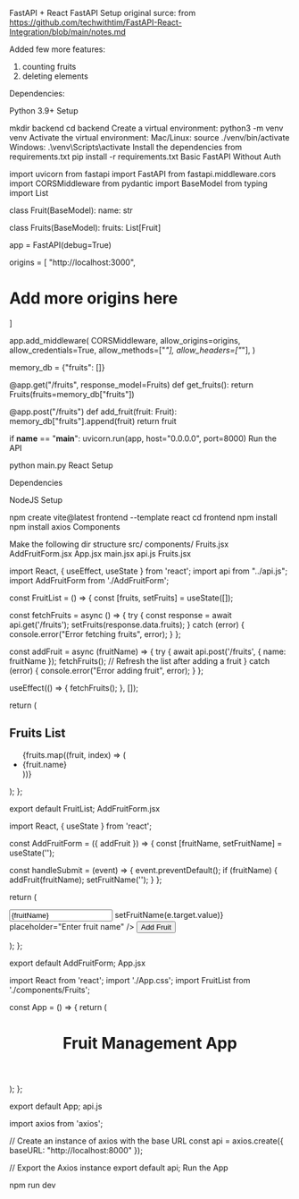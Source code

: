 FastAPI + React
FastAPI Setup
original surce: from https://github.com/techwithtim/FastAPI-React-Integration/blob/main/notes.md

Added few more features:

1. counting fruits
2. deleting elements

Dependencies:

Python 3.9+
Setup

mkdir backend
cd backend
Create a virtual environment: python3 -m venv venv
Activate the virtual environment:
Mac/Linux: source ./venv/bin/activate
Windows: .\venv\Scripts\activate
Install the dependencies from requirements.txt
pip install -r requirements.txt
Basic FastAPI Without Auth

import uvicorn
from fastapi import FastAPI
from fastapi.middleware.cors import CORSMiddleware
from pydantic import BaseModel
from typing import List

class Fruit(BaseModel):
name: str

class Fruits(BaseModel):
fruits: List[Fruit]

app = FastAPI(debug=True)

origins = [
"http://localhost:3000",

# Add more origins here

]

app.add_middleware(
CORSMiddleware,
allow_origins=origins,
allow_credentials=True,
allow_methods=["*"],
allow_headers=["*"],
)

memory_db = {"fruits": []}

@app.get("/fruits", response_model=Fruits)
def get_fruits():
return Fruits(fruits=memory_db["fruits"])

@app.post("/fruits")
def add_fruit(fruit: Fruit):
memory_db["fruits"].append(fruit)
return fruit

if **name** == "**main**":
uvicorn.run(app, host="0.0.0.0", port=8000)
Run the API

python main.py
React Setup

Dependencies

NodeJS
Setup

npm create vite@latest frontend --template react
cd frontend
npm install
npm install axios
Components

Make the following dir structure
src/
components/
Fruits.jsx
AddFruitForm.jsx
App.jsx
main.jsx
api.js
Fruits.jsx

import React, { useEffect, useState } from 'react';
import api from "../api.js";
import AddFruitForm from './AddFruitForm';

const FruitList = () => {
const [fruits, setFruits] = useState([]);

const fetchFruits = async () => {
try {
const response = await api.get('/fruits');
setFruits(response.data.fruits);
} catch (error) {
console.error("Error fetching fruits", error);
}
};

const addFruit = async (fruitName) => {
try {
await api.post('/fruits', { name: fruitName });
fetchFruits(); // Refresh the list after adding a fruit
} catch (error) {
console.error("Error adding fruit", error);
}
};

useEffect(() => {
fetchFruits();
}, []);

return (

<div>
<h2>Fruits List</h2>
<ul>
{fruits.map((fruit, index) => (
<li key={index}>{fruit.name}</li>
))}
</ul>
<AddFruitForm addFruit={addFruit} />
</div>
);
};

export default FruitList;
AddFruitForm.jsx

import React, { useState } from 'react';

const AddFruitForm = ({ addFruit }) => {
const [fruitName, setFruitName] = useState('');

const handleSubmit = (event) => {
event.preventDefault();
if (fruitName) {
addFruit(fruitName);
setFruitName('');
}
};

return (

<form onSubmit={handleSubmit}>
<input
type="text"
value={fruitName}
onChange={(e) => setFruitName(e.target.value)}
placeholder="Enter fruit name"
/>
<button type="submit">Add Fruit</button>
</form>
);
};

export default AddFruitForm;
App.jsx

import React from 'react';
import './App.css';
import FruitList from './components/Fruits';

const App = () => {
return (

<div className="App">
<header className="App-header">
<h1>Fruit Management App</h1>
</header>
<main>
<FruitList />
</main>
</div>
);
};

export default App;
api.js

import axios from 'axios';

// Create an instance of axios with the base URL
const api = axios.create({
baseURL: "http://localhost:8000"
});

// Export the Axios instance
export default api;
Run the App

npm run dev
